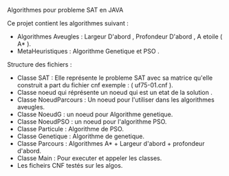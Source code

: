 Algorithmes pour probleme SAT en JAVA

Ce projet contient les algorithmes suivant :
- Algorithmes Aveugles : Largeur D'abord , Profondeur D'abord , A etoile ( A* ).
- MetaHeuristiques : Algorithme Genetique et PSO .

Structure des fichiers :
  - Classe SAT : Elle représente le probleme SAT avec sa matrice qu'elle construit a part du fichier cnf exemple : ( uf75-01.cnf ).
  - Classe noeud qui réprésente un noeud qui est un etat de la solution .
  - Classe NoeudParcours : Un noeud pour l'utiliser dans les algorithmes aveugles.
  - Classe NoeudG : un noeud pour Algorithme genetique.
  - Classe NoeudPSO : un noeud pour l'algorithme PSO.
  - Classe Particule : Algorithme de PSO.
  - Classe Genetique : Algorithme de genetique.
  - Classe Parcours : Algorithmes A* + Largeur d'abord + profondeur d'abord.
  - Classe Main : Pour executer et appeler les classes.
  - Les ficheirs CNF testés sur les algos.
